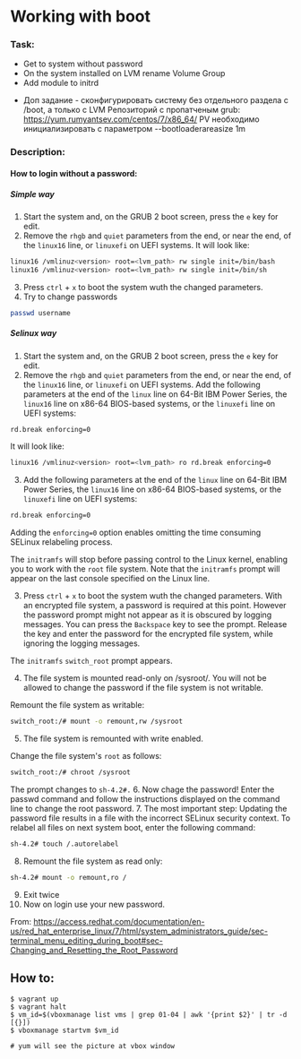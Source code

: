# Working with boot

### Task:
- Get to system without password
- On the system installed on LVM rename Volume Group
- Add module to initrd

* Доп задание - сконфигурировать систему без отдельного раздела с /boot, а только с LVM
Репозиторий с пропатченым grub: https://yum.rumyantsev.com/centos/7/x86_64/
PV необходимо инициализировать с параметром --bootloaderareasize 1m

### Description:

#### How to login without a password:
##### Simple way
1. Start the system and, on the GRUB 2 boot screen, press the `e` key for edit.
2. Remove the `rhgb` and `quiet` parameters from the end, or near the end, of the `linux16` line, or `linuxefi` on UEFI systems.
It will look like:
```bash
linux16 /vmlinuz<version> root=<lvm_path> rw single init=/bin/bash 
linux16 /vmlinuz<version> root=<lvm_path> rw single init=/bin/sh
```
3. Press `ctrl` + `x` to boot the system wuth the changed parameters. 
4. Try to change passwords
```bash
passwd username
```


##### Selinux way

1. Start the system and, on the GRUB 2 boot screen, press the `e` key for edit.
2. Remove the `rhgb` and `quiet` parameters from the end, or near the end, of the `linux16` line, or `linuxefi` on UEFI systems.
Add the following parameters at the end of the `linux` line on 64-Bit IBM Power Series, 
the `linux16` line on x86-64 BIOS-based systems, or the `linuxefi` line on UEFI systems:
```bash
rd.break enforcing=0
```
It will look like:
```bash
linux16 /vmlinuz<version> root=<lvm_path> ro rd.break enforcing=0
```
3. Add the following parameters at the end of the `linux` line on 64-Bit IBM Power Series, 
the `linux16` line on x86-64 BIOS-based systems, or the `linuxefi` line on UEFI systems:
```bash
rd.break enforcing=0
```

Adding the `enforcing=0` option enables omitting the time consuming SELinux relabeling process.

The `initramfs` will stop before passing control to the Linux kernel, 
enabling you to work with the `root` file system.
Note that the `initramfs` prompt will appear on the last console specified on the Linux line.

3. Press `ctrl` + `x` to boot the system wuth the changed parameters. 
With an encrypted file system, a password is required at this point. 
However the password prompt might not appear as it is obscured by logging messages. 
You can press the `Backspace` key to see the prompt. 
Release the key and enter the password for the encrypted file system, while ignoring the logging messages.

The `initramfs` `switch_root` prompt appears.

4. The file system is mounted read-only on /sysroot/. You will not be allowed to change the password if the file system is not writable.

Remount the file system as writable:
```bash
switch_root:/# mount -o remount,rw /sysroot
```
5. The file system is remounted with write enabled.

Change the file system's `root` as follows:
```bash
switch_root:/# chroot /sysroot
```
The prompt changes to `sh-4.2#.`
6. Now chage the password! Enter the passwd command and follow the instructions displayed on the command line to change the root password.
7. The most important step: 
Updating the password file results in a file with the incorrect SELinux security context. 
To relabel all files on next system boot, enter the following command:
```bash
sh-4.2# touch /.autorelabel
```
8. Remount the file system as read only:
```bash
sh-4.2# mount -o remount,ro /
```
9. Exit twice
10. Now on login use your new password.

From: https://access.redhat.com/documentation/en-us/red_hat_enterprise_linux/7/html/system_administrators_guide/sec-terminal_menu_editing_during_boot#sec-Changing_and_Resetting_the_Root_Password

## How to:

```
$ vagrant up
$ vagrant halt
$ vm_id=$(vboxmanage list vms | grep 01-04 | awk '{print $2}' | tr -d [{}])
$ vboxmanage startvm $vm_id

# yum will see the picture at vbox window

```